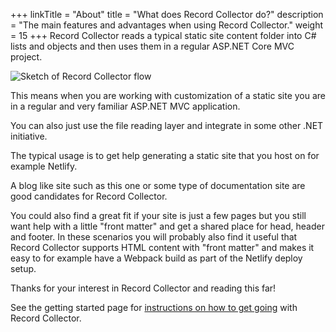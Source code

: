 +++
linkTitle = "About"
title = "What does Record Collector do?"
description = "The main features and advantages when using Record Collector."
weight = 15
+++
Record Collector reads a typical static site content folder into C# lists and objects and then uses them in a regular ASP.NET Core MVC project.

![Sketch of Record Collector flow](https://record-collector.net/files/flow.png)

This means when you are working with customization of a static site you are in a regular and very familiar ASP.NET MVC application.

You can also just use the file reading layer and integrate in some other .NET initiative.

The typical usage is to get help generating a static site that you host on for example Netlify.

A blog like site such as this one or some type of documentation site are good candidates for Record Collector.

You could also find a great fit if your site is just a few pages but you still want help with a little "front matter" and get a shared place for head, header and footer. In these scenarios you will probably also find it useful that Record Collector supports HTML content with "front matter" and makes it easy to for example have a Webpack build as part of the Netlify deploy setup.

Thanks for your interest in Record Collector and reading this far!

See the getting started page for [instructions on how to get going](/en/pages/getting-started/) with Record Collector.